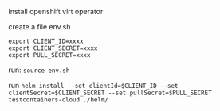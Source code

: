 
Install openshift virt operator

create a file env.sh

```
export CLIENT_ID=xxxx
export CLIENT_SECRET=xxxx
export PULL_SECRET=xxxx
```

run: `source env.sh`


run `helm install --set clientId=$CLIENT_ID --set clientSecret=$CLIENT_SECRET --set pullSecret=$PULL_SECRET testcontainers-cloud ./helm/`